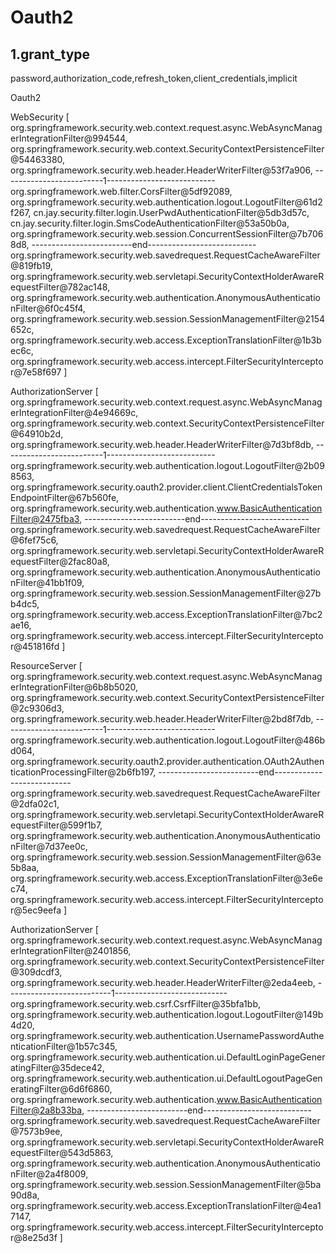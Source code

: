 # Oauth2 

## 1.grant_type

password,authorization_code,refresh_token,client_credentials,implicit

Oauth2 

WebSecurity
[
	org.springframework.security.web.context.request.async.WebAsyncManagerIntegrationFilter@994544, 
	org.springframework.security.web.context.SecurityContextPersistenceFilter@54463380, 
	org.springframework.security.web.header.HeaderWriterFilter@53f7a906, 
	-------------------------1---------------------------
	org.springframework.web.filter.CorsFilter@5df92089, 
	org.springframework.security.web.authentication.logout.LogoutFilter@61d2f267, 
	cn.jay.security.filter.login.UserPwdAuthenticationFilter@5db3d57c, 
	cn.jay.security.filter.login.SmsCodeAuthenticationFilter@53a50b0a, 
	org.springframework.security.web.session.ConcurrentSessionFilter@7b7068d8, 
	-------------------------end---------------------------
	org.springframework.security.web.savedrequest.RequestCacheAwareFilter@819fb19, 
	org.springframework.security.web.servletapi.SecurityContextHolderAwareRequestFilter@782ac148, 
	org.springframework.security.web.authentication.AnonymousAuthenticationFilter@6f0c45f4, 
	org.springframework.security.web.session.SessionManagementFilter@2154652c, 
	org.springframework.security.web.access.ExceptionTranslationFilter@1b3bec6c, 
	org.springframework.security.web.access.intercept.FilterSecurityInterceptor@7e58f697
]

AuthorizationServer
[
	org.springframework.security.web.context.request.async.WebAsyncManagerIntegrationFilter@4e94669c, 
	org.springframework.security.web.context.SecurityContextPersistenceFilter@64910b2d, 
	org.springframework.security.web.header.HeaderWriterFilter@7d3bf8db, 
	-------------------------1---------------------------
	org.springframework.security.web.authentication.logout.LogoutFilter@2b098563, 
	org.springframework.security.oauth2.provider.client.ClientCredentialsTokenEndpointFilter@67b560fe, 
	org.springframework.security.web.authentication.www.BasicAuthenticationFilter@2475fba3, 
	-------------------------end---------------------------
	org.springframework.security.web.savedrequest.RequestCacheAwareFilter@6fef75c6, 
	org.springframework.security.web.servletapi.SecurityContextHolderAwareRequestFilter@2fac80a8, 
	org.springframework.security.web.authentication.AnonymousAuthenticationFilter@41bb1f09, 
	org.springframework.security.web.session.SessionManagementFilter@27bb4dc5, 
	org.springframework.security.web.access.ExceptionTranslationFilter@7bc2ae16, 
	org.springframework.security.web.access.intercept.FilterSecurityInterceptor@451816fd
]

ResourceServer
[
	org.springframework.security.web.context.request.async.WebAsyncManagerIntegrationFilter@6b8b5020, 
	org.springframework.security.web.context.SecurityContextPersistenceFilter@2c9306d3,
	org.springframework.security.web.header.HeaderWriterFilter@2bd8f7db, 
	-------------------------1---------------------------
	org.springframework.security.web.authentication.logout.LogoutFilter@486bd064, 
	org.springframework.security.oauth2.provider.authentication.OAuth2AuthenticationProcessingFilter@2b6fb197, 
	-------------------------end---------------------------
	org.springframework.security.web.savedrequest.RequestCacheAwareFilter@2dfa02c1, 
	org.springframework.security.web.servletapi.SecurityContextHolderAwareRequestFilter@599f1b7, 
	org.springframework.security.web.authentication.AnonymousAuthenticationFilter@7d37ee0c, 
	org.springframework.security.web.session.SessionManagementFilter@63e5b8aa, 
	org.springframework.security.web.access.ExceptionTranslationFilter@3e6ec74, 
	org.springframework.security.web.access.intercept.FilterSecurityInterceptor@5ec9eefa
]

AuthorizationServer
[
	org.springframework.security.web.context.request.async.WebAsyncManagerIntegrationFilter@2401856,
	org.springframework.security.web.context.SecurityContextPersistenceFilter@309dcdf3,
	org.springframework.security.web.header.HeaderWriterFilter@2eda4eeb,
	--------------------------1----------------------------
	org.springframework.security.web.csrf.CsrfFilter@35bfa1bb,
	org.springframework.security.web.authentication.logout.LogoutFilter@149b4d20,
	org.springframework.security.web.authentication.UsernamePasswordAuthenticationFilter@1b57c345,
	org.springframework.security.web.authentication.ui.DefaultLoginPageGeneratingFilter@35dece42,
	org.springframework.security.web.authentication.ui.DefaultLogoutPageGeneratingFilter@6d6f6860,
	org.springframework.security.web.authentication.www.BasicAuthenticationFilter@2a8b33ba,
	-------------------------end---------------------------
	org.springframework.security.web.savedrequest.RequestCacheAwareFilter@7573b9ee, 
	org.springframework.security.web.servletapi.SecurityContextHolderAwareRequestFilter@543d5863, 
	org.springframework.security.web.authentication.AnonymousAuthenticationFilter@2a4f8009, 
	org.springframework.security.web.session.SessionManagementFilter@5ba90d8a, 
	org.springframework.security.web.access.ExceptionTranslationFilter@4ea17147, 
	org.springframework.security.web.access.intercept.FilterSecurityInterceptor@8e25d3f
]
